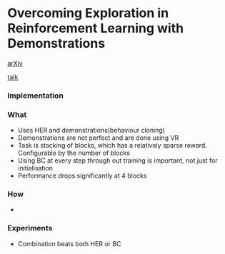 # Overcoming Exploration in Reinforcement Learning with Demonstrations
[arXiv](https://arxiv.org/abs/1709.10089)

[talk](https://vimeo.com/252186855)
### Implementation

### What

- Uses HER and demonstrations(behaviour cloning)
- Demonstrations are not perfect and are done using VR
- Task is stacking of blocks, which has a relatively sparse reward. Configurable by the number of blocks
- Using BC at every step through out training is important, not just for initialisation
- Performance drops significantly at 4 blocks

### How
-

### Experiments
- Combination beats both HER or BC
